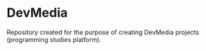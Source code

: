# DevMedia
Repository created for the purpose of creating DevMedia projects (programming studies platform).
